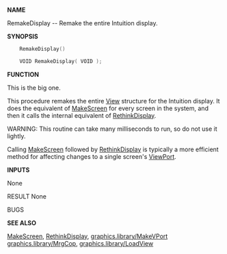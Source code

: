 
**NAME**

RemakeDisplay -- Remake the entire Intuition display.

**SYNOPSIS**

```c
    RemakeDisplay()

    VOID RemakeDisplay( VOID );

```
**FUNCTION**

This is the big one.

This procedure remakes the entire [View](_00B8) structure for the
Intuition display.  It does the equivalent of [MakeScreen](MakeScreen) for
every screen in the system, and then it calls the internal
equivalent of [RethinkDisplay](RethinkDisplay).

WARNING:  This routine can take many milliseconds to run, so
do not use it lightly.

Calling [MakeScreen](MakeScreen) followed by [RethinkDisplay](RethinkDisplay) is typically
a more efficient method for affecting changes to a single
screen's [ViewPort](_00B8).

**INPUTS**

None

RESULT
None

BUGS

**SEE ALSO**

[MakeScreen](MakeScreen), [RethinkDisplay](RethinkDisplay), [graphics.library/MakeVPort](../graphics/MakeVPort)
[graphics.library/MrgCop](../graphics/MrgCop), [graphics.library/LoadView](../graphics/LoadView)
